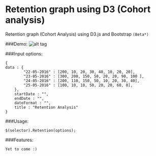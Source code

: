 # Retention graph using D3 (Cohort analysis)
Retention graph (Cohort Analysis) using D3.js and Bootstrap ```(Beta*)```


###Demo:
![alt tag](http://i.imgur.com/uJQTG1Q.png)

###Input options:
```
{
data : {
        "22-05-2016" : [200, 10, 20, 30, 40, 10, 20, 20],
        "23-05-2016" : [300, 200, 150, 50, 20, 20, 90, 100 ],
        "24-05-2016" : [200, 110, 150, 50, 10, 20, 30, 40],
        "25-05-2016" : [100, 10, 10, 50, 20, 20, 60, 0],
    },
    startDate : "",
    endDate : "",
    dateFormat : "",
    title : "Retention Analysis"
}
```


###Usage:
```
$(selector).Retention(options);
```

###Features:
```
Yet to come :)
```
